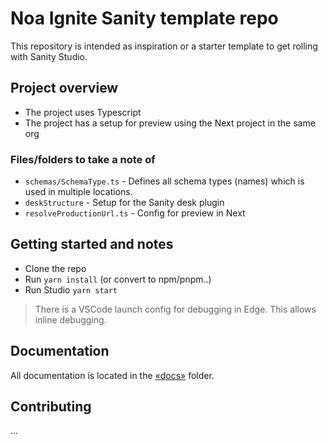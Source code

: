 # Noa Ignite Sanity template repo

This repository is intended as inspiration or a starter template to get rolling with Sanity Studio.

## Project overview

-   The project uses Typescript
-   The project has a setup for preview using the Next project in the same org

### Files/folders to take a note of

-   `schemas/SchemaType.ts` - Defines all schema types (names) which is used in multiple locations.
-   `deskStructure` - Setup for the Sanity desk plugin
-   `resolveProductionUrl.ts` - Config for preview in Next

## Getting started and notes

-   Clone the repo
-   Run `yarn install` (or convert to npm/pnpm..)
-   Run Studio `yarn start`

> There is a VSCode launch config for debugging in Edge. This allows inline debugging.

## Documentation

All documentation is located in the [«docs»](/docs) folder.

## Contributing

...
